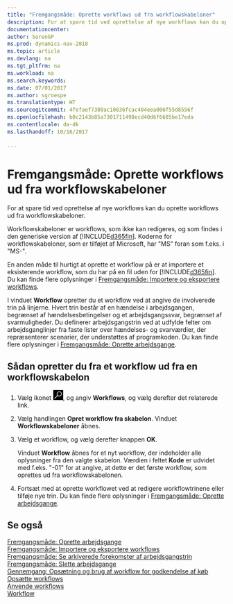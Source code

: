 ```yaml
---
title: "Fremgangsmåde: Oprette workflows ud fra workflowskabeloner"
description: For at spare tid ved oprettelse af nye workflows kan du oprette workflows ud fra workflowskabeloner.
documentationcenter: 
author: SorenGP
ms.prod: dynamics-nav-2018
ms.topic: article
ms.devlang: na
ms.tgt_pltfrm: na
ms.workload: na
ms.search.keywords: 
ms.date: 07/01/2017
ms.author: sgroespe
ms.translationtype: HT
ms.sourcegitcommit: 4fefaef7380ac10836fcac404eea006f55d8556f
ms.openlocfilehash: b0c2143b85a7301711498ecd40d6f6685be17eda
ms.contentlocale: da-dk
ms.lasthandoff: 10/16/2017

---
```

# <a name="how-to-create-workflows-from-workflow-templates"></a>Fremgangsmåde: Oprette workflows ud fra workflowskabeloner
For at spare tid ved oprettelse af nye workflows kan du oprette workflows ud fra workflowskabeloner.  

 Workflowskabeloner er workflows, som ikke kan redigeres, og som findes i den generiske version af [!INCLUDE[d365fin](includes/d365fin_md.md)]. Koderne for workflowskabeloner, som er tilføjet af Microsoft, har "MS" foran som f.eks. i "MS-".  

 En anden måde til hurtigt at oprette et workflow på er at importere et eksisterende workflow, som du har på en fil uden for [!INCLUDE[d365fin](includes/d365fin_md.md)]. Du kan finde flere oplysninger i [Fremgangsmåde: Importere og eksportere workflows](across-how-to-export-and-import-workflows.md).  

I vinduet **Workflow** opretter du et workflow ved at angive de involverede trin på linjerne. Hvert trin består af en hændelse i arbejdsgangen, begrænset af hændelsesbetingelser og et arbejdsgangssvar, begrænset af svarmuligheder. Du definerer arbejdsgangstrin ved at udfylde felter om arbejdsganglinjer fra faste lister over hændelses- og svarværdier, der repræsenterer scenarier, der understøttes af programkoden. Du kan finde flere oplysninger i [Fremgangsmåde: Oprette arbejdsgange](across-how-to-create-workflows.md).  

## <a name="to-create-a-workflow-from-workflow-template"></a>Sådan opretter du fra et workflow ud fra en workflowskabelon  
1.  Vælg ikonet ![Søg efter side eller rapport](media/ui-search/search_small.png "Ikonet Søg efter side eller rapport"), og angiv **Workflows**, og vælg derefter det relaterede link.  
2.  Vælg handlingen **Opret workflow fra skabelon**. Vinduet **Workflowskabeloner** åbnes.  
3.  Vælg et workflow, og vælg derefter knappen **OK**.  

     Vinduet **Workflow** åbnes for et nyt workflow, der indeholder alle oplysninger fra den valgte skabelon. Værdien i feltet **Kode** er udvidet med f.eks. "-01" for at angive, at dette er det første workflow, som oprettes ud fra workflowskabelonen.  
4.  Fortsæt med at oprette workflowet ved at redigere workflowtrinene eller tilføje nye trin. Du kan finde flere oplysninger i [Fremgangsmåde: Oprette arbejdsgange](across-how-to-create-workflows.md).  

## <a name="see-also"></a>Se også  
 [Fremgangsmåde: Oprette arbejdsgange](across-how-to-create-workflows.md)   
 [Fremgangsmåde: Importere og eksportere workflows](across-how-to-export-and-import-workflows.md)   
 [Fremgangsmåde: Se arkiverede forekomster af arbejdsgangstrin](across-how-to-view-archived-workflow-step-instances.md)   
 [Fremgangsmåde: Slette arbejdsgange](across-how-to-delete-workflows.md)   
 [Gennemgang: Opsætning og brug af workflow for godkendelse af køb](walkthrough-setting-up-and-using-a-purchase-approval-workflow.md)   
 [Opsætte workflows](across-set-up-workflows.md)   
 [Anvende workflows](across-use-workflows.md)   
 [Workflow](across-workflow.md)   

